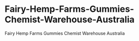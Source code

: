 # Fairy-Hemp-Farms-Gummies-Chemist-Warehouse-Australia
Fairy Hemp Farms Gummies Chemist Warehouse Australia
